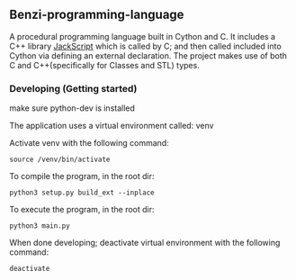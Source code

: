 ## Benzi-programming-language
A procedural programming language built in Cython and C.
It includes a C++ library [JackScript](http://jackscript.github.io) which is called by C; and then called included into Cython via defining an external declaration.
The project makes use of both C and C++(specifically for Classes and STL) types. 

### Developing (Getting started)
make sure python-dev is installed

The application uses a virtual environment called: venv
 
Activate venv with the following command:
```xml-dtd
source /venv/bin/activate
```

To compile the program, in the root dir:

```xml-dtd
python3 setup.py build_ext --inplace
```
To execute the program, in the root dir:
```xml-dtd
python3 main.py
```

When done developing; deactivate virtual environment with the following command: 

```xml-dtd
deactivate
```


